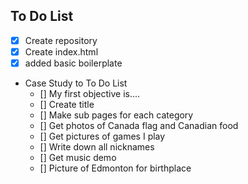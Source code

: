 ## To Do List

- [x] Create repository
- [x] Create index.html
- [x] added basic boilerplate
- Case Study to To Do List
  - [] My first objective is....
  - [] Create title
  - [] Make sub pages for each category
  - [] Get photos of Canada flag and Canadian food
  - [] Get pictures of games I play
  - [] Write down all nicknames
  - [] Get music demo
  - [] Picture of Edmonton for birthplace

